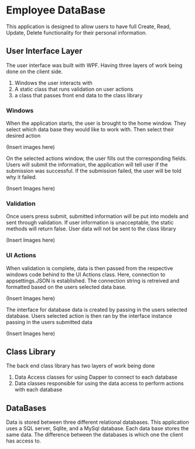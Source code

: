 # Employee DataBase
This application is designed to allow users to have full
Create, Read, Update, Delete functionality for their personal
information. 

## User Interface Layer
The user interface was built with WPF. Having three layers of work
being done on the client side. 

1. Windows the user interacts with
2. A static class that runs validation on user actions
3. a class that passes front end data to the class library

### Windows
When the application starts, the user is brought to the home window.
They select which data base they would like to work with. Then
select their desired action

(Insert images here)

On the selected actions window, the user fills out the corresponding
fields. Users will submit the information, the application will tell
user if the submission was successful. If the submission failed, the
user will be told why it failed.

(Insert Images here)

### Validation
Once users press submit, submitted information will be put into
models and sent through validation. If user information is unacceptable,
the static methods will return false. User data will not be sent to the
class library

(Insert Images here)

### UI Actions
When validation is complete, data is then passed from the respective
windows code behind to the UI Actions class. Here, connection to 
appsettings.JSON is established. The connection string is retreived
and formatted based on the users selected data base.

(Insert Images here)

The interface for database data is created by passing in the users
selected database. Users selected action is then ran by the interface
instance passing in the users submitted data

(Insert Images here)

## Class Library
The back end class library has two layers
of work being done

1. Data Access classes for using Dapper to connect to each database
2. Data classes responsible for using the data access to perform actions
   with each database

## DataBases
Data is stored between three different relational databases.
This application uses a SQL server, Sqlite, and a MySql database.
Each data base stores the same data. The difference between the 
databases is which one the client has access to. 

